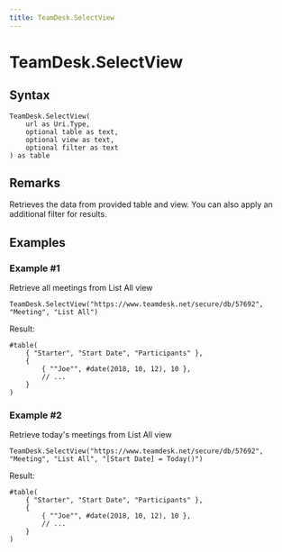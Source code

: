 ```yaml
---
title: TeamDesk.SelectView
---
```


# TeamDesk.SelectView



## Syntax

```powerquery
TeamDesk.SelectView(
    url as Uri.Type,
    optional table as text,
    optional view as text,
    optional filter as text
) as table
```


## Remarks

Retrieves the data from provided table and view. You can also apply an additional filter for results.


## Examples

### Example #1 
Retrieve all meetings from List All view
```powerquery
TeamDesk.SelectView("https://www.teamdesk.net/secure/db/57692", "Meeting", "List All")
```

Result: 
```powerquery
#table(
	{ "Starter", "Start Date", "Participants" },
	{
		{ ""Joe"", #date(2018, 10, 12), 10 },
		// ...
	}
)
```


### Example #2 
Retrieve today&#39;s meetings from List All view
```powerquery
TeamDesk.SelectView("https://www.teamdesk.net/secure/db/57692", "Meeting", "List All", "[Start Date] = Today()")
```

Result: 
```powerquery
#table(
	{ "Starter", "Start Date", "Participants" },
	{
		{ ""Joe"", #date(2018, 10, 12), 10 },
		// ...
	}
)
```



